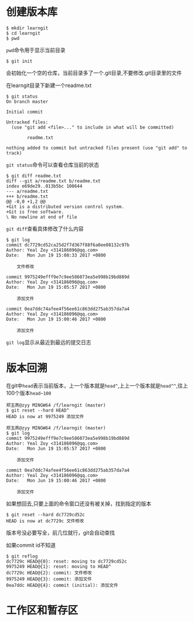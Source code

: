 # 创建版本库
```
$ mkdir learngit
$ cd learngit
$ pwd
```

`pwd`命令用于显示当前目录  

```
$ git init
```
会初始化一个空的仓库，当前目录多了一个.git目录,不要修改.git目录里的文件  

在learngit目录下新建一个readme.txt
```
$ git status
On branch master

Initial commit

Untracked files:
  (use "git add <file>..." to include in what will be committed)

        readme.txt

nothing added to commit but untracked files present (use "git add" to track)
```

`git status`命令可以查看仓库当前的状态

```
$ git diff readme.txt
diff --git a/readme.txt b/readme.txt
index e69de29..013b5bc 100644
--- a/readme.txt
+++ b/readme.txt
@@ -0,0 +1,2 @@
+Git is a distributed version control system.
+Git is free software.
\ No newline at end of file
```

`git diff`查看具体修改了什么内容

```
$ git log
commit dc7729cd52ca25d2f7d367f88f6a0ee08132c97b
Author: Yeal Zoy <314186096@qq.com>
Date:   Mon Jun 19 15:08:33 2017 +0800

    文件修改

commit 9975249efff9e7c9ee586073ea5e998b19bd889d
Author: Yeal Zoy <314186096@qq.com>
Date:   Mon Jun 19 15:05:57 2017 +0800

    添加文件

commit 0ea7ddc74afee4f56ee61c863dd275ab357da7a4
Author: Yeal Zoy <314186096@qq.com>
Date:   Mon Jun 19 15:00:46 2017 +0800

    添加文件

```

`git log`显示从最近到最远的提交日志

# 版本回溯
在git中`head`表示当前版本，上一个版本就是`head^`,上上一个版本就是`head^^`,往上100个版本`head~100`
```
郑玉燕@zyy MINGW64 /f/learngit (master)
$ git reset --hard HEAD^
HEAD is now at 9975249 添加文件

郑玉燕@zyy MINGW64 /f/learngit (master)
$ git log
commit 9975249efff9e7c9ee586073ea5e998b19bd889d
Author: Yeal Zoy <314186096@qq.com>
Date:   Mon Jun 19 15:05:57 2017 +0800

    添加文件

commit 0ea7ddc74afee4f56ee61c863dd275ab357da7a4
Author: Yeal Zoy <314186096@qq.com>
Date:   Mon Jun 19 15:00:46 2017 +0800

    添加文件

```

如果想回去,只要上面的命令窗口还没有被关掉，找到指定的版本
```
$ git reset --hard dc7729cd52c
HEAD is now at dc7729c 文件修改
```

版本号没必要写全，前几位就行，git会自动查找  

如果commit id不知道
```
$ git reflog
dc7729c HEAD@{0}: reset: moving to dc7729cd52c
9975249 HEAD@{1}: reset: moving to HEAD^
dc7729c HEAD@{2}: commit: 文件修改
9975249 HEAD@{3}: commit: 添加文件
0ea7ddc HEAD@{4}: commit (initial): 添加文件
```

# 工作区和暂存区


